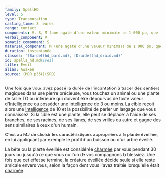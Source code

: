 ```yaml
---
family: SpellHD
level: 5
type: Transmutation
casting_time: 8 heures
range: contact
components: V, S, M (une agate d'une valeur minimale de 1 000 po, que le sort consomme)
verbal_component: V
somatic_component: S
material_component: M (une agate d'une valeur minimale de 1 000 po, que le sort consomme)
duration: instantanée
classes: '[Barde](hd_bard.md), [Druide](hd_druid.md)'
id: spells_hd.md#Éveil
title: Éveil
alias: Awaken
source: (MDR p354)(SRD)
---
```


Une fois que vous avez passé la durée de l'incantation à tracer des sentiers magiques dans une pierre précieuse, vous touchez un animal ou une plante de taille TG ou inférieure qui doivent être dépourvus de toute valeur d'[Intelligence](hd_abilities_intelligence.md) ou posséder une [Intelligence](hd_abilities_intelligence.md) de 3 ou moins. La cible reçoit alors une [Intelligence](hd_abilities_intelligence.md) de 10 et la possibilité de parler un langage que vous connaissez. Si la cible est une plante, elle peut se déplacer à l'aide de ses branches, de ses racines, de ses lianes, de ses vrilles ou autre et gagne des sens similaires à ceux d'un humain.

C'est au MJ de choisir les caractéristiques appropriées à la plante éveillée, en lui appliquant par exemple le profil d'un buisson ou d'un arbre éveillé.

La bête ou la plante éveillée est considérée [charmée](hd_conditions_charme.md) par vous pendant 30 jours ou jusqu'à ce que vous ou l'un de vos compagnons la blessiez. Une fois que cet effet se termine, la créature éveillée décide seule si elle reste amicale envers vous, selon la façon dont vous l'avez traitée lorsqu'elle était [charmée](hd_conditions_charme.md).

